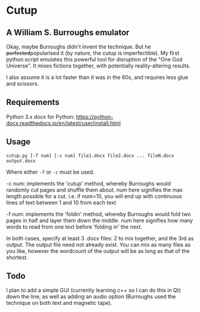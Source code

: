 # Cutup

## A William S. Burroughs emulator
Okay, maybe Burroughs didn't invent the technique. But he ~~perfected~~popularised it (by nature, the cutup is imperfectible). My first python script emulates this powerful tool for disruption of the "One God Universe". It mixes fictions together, with potentially reality-altering results. 

I also assume it is a lot faster than it was in the 60s, and requires less glue and scissors.

## Requirements
Python 3.x
docx for Python: https://python-docx.readthedocs.io/en/latest/user/install.html

## Usage
`cutup.py [-f num] [-c num] file1.docx file2.docx ... fileN.docx output.docx`

Where either `-f` or `-c` must be used. 

-c num: implements the 'cutup' method, whereby Burroughs would randomly cut pages and shuffle them about. num here signifies the max length possible for a cut. i.e. if num=10, you will end up with continuous lines of text between 1 and 10 from each text  

-f num: implements the 'foldin' method, whereby Burroughs would fold two pages in half and layer them down the middle. num here signifies how many words to read from one text before 'folding in' the next.

In both cases, specify at least 3 .docx files: 2 to mix together, and the 3rd as output. The output file need not already exist. You can mix as many files as you like, however the wordcount of the output will be as long as that of the shortest.

## Todo
I plan to add a simple GUI (currently learning c++ so I can do this in Qt) down the line, as well as adding an audio option (Burroughs used the technique on both text and magnetic tape). 

